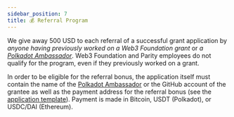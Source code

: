 ```yaml
---
sidebar_position: 7
title: 💰 Referral Program
---
```


We give away 500 USD to each referral of a successful grant application by _anyone having previously worked on a Web3 Foundation grant_ or _a [Polkadot Ambassador](https://wiki.polkadot.network/docs/ambassadors)_. Web3 Foundation and Parity employees do not qualify for the program, even if they previously worked on a grant.

In order to be eligible for the referral bonus, the application itself must contain the name of the [Polkadot Ambassador](https://wiki.polkadot.network/docs/ambassadors) or the GitHub account of the grantee as well as the payment address for the referral bonus (see the [application template](https://github.com/w3f/Grants-Program/blob/master/applications/application-template.md)). Payment is made in Bitcoin, USDT (Polkadot), or USDC/DAI (Ethereum).
